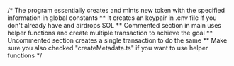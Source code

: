 /* The program essentially creates and mints new token with the specified information in global constants
** It creates an keypair in .env file if you don't already have and airdrops SOL
** Commented section in main uses helper functions and create multiple transaction to achieve the goal
** Uncommented section creates a single transaction to do the same
** Make sure you also checked "createMetadata.ts" if you want to use helper functions
*/